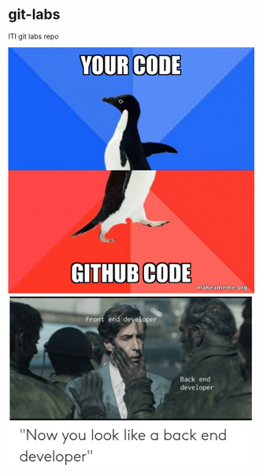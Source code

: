 # git-labs

ITI git labs repo

<img src="./imgs/your-code-github.jpg" alt="drawing" width="500"/>

<img src="./imgs/WhatsApp Image 2025-03-04 at 12.10.50 (1).jpeg" alt="drawing" width="500"/>

